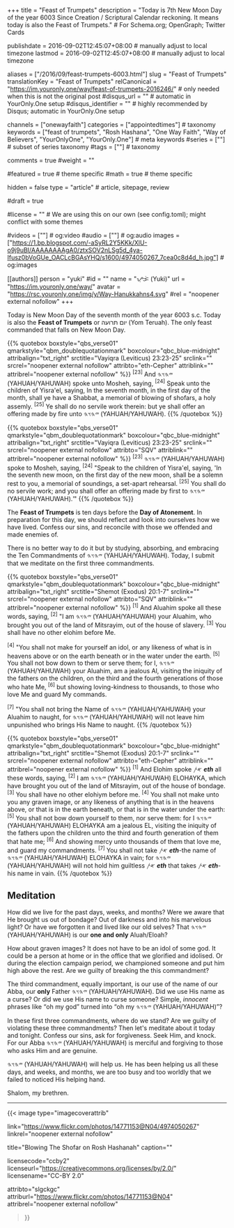 +++
title = "Feast of Trumpets"
description = "Today is 7th New Moon Day of the year 6003 Since Creation / Scriptural Calendar reckoning. It means today is also the Feast of Trumpets."  # For Schema.org; OpenGraph; Twitter Cards

publishdate = 2016-09-02T12:45:07+08:00                          # manually adjust to local timezone
lastmod = 2016-09-02T12:45:07+08:00                          # manually adjust to local timezone

aliases = ["/2016/09/feast-trumpets-6003.html"]
slug = "Feast of Trumpets"
translationKey = "Feast of Trumpets"
relCanonical = "https://im.youronly.one/way/feast-of-trumpets-2016246/"                           # only needed when this is not the original post
#disqus_url = ""                                                    # automatic in YourOnly.One setup
#disqus_identifier = ""                                             # highly recommended by Disqus; automatic in YourOnly.One setup

channels = ["onewayfaith"]
categories = ["appointedtimes"]                           # taxonomy
keywords = ["feast of trumpets", "Rosh Hashana", "One Way Faith", "Way of Believers", "YourOnlyOne", "YourOnly.One"]                             # meta keywords
#series = [""]                               # subset of series taxonomy
#tags = [""]                                 # taxonomy

comments = true
#weight = ""

#featured = true                              # theme specific
#math = true                                  # theme specific

hidden = false
type = "article"                                                           # article, sitepage, review

#draft = true

#license = ""                                 # We are using this on our own (see config.toml); might conflict with some themes

#videos = [""]                                # og:video
#audio = [""]                                 # og:audio
images = ["https://1.bp.blogspot.com/-aSyRL2Y5KKk/XlU-o9j9uBI/AAAAAAAAgA0/ztxSOV2nLSg5d_4ya-Ifusz0bVoGUe_OACLcBGAsYHQ/s1600/4974050267_7cea0c8d4d_h.jpg"]    # og:images

[[authors]]
person = "yuki"
#id = ""
name = "ᜌᜓᜃᜒ (Yuki)"
url = "https://im.youronly.one/way/"
avatar = "https://rsc.youronly.one/img/y/Way-Hanukkahns4.svg"
#rel = "noopener external nofollow"
+++

Today is New Moon Day of the seventh month of the year 6003 <abbr class="popper animate" data-popper="Scriptural Calendar/Since Creation">s.c.</abbr> Today is also the **Feast of Trumpets** or <bdi dir="rtl" lang="he">יום תרועה</bdi> (Yom Teruah). The only feast commanded that falls on New Moon Day.

<!--more-->

{{% quotebox boxstyle="qbs_verse01" qmarkstyle="qbm_doublequotationmark" boxcolour="qbc_blue-midnight" attribalign="txt_right" srctitle="Vayiqra (Leviticus) 23:23-25" srclink="" srcrel="noopener external nofollow" attribto="eth-Cepher" attriblink="" attribrel="noopener external nofollow" %}}
<sup>[23]</sup> And <bdi dir="rtl" lang="hbo-Hebr">𐤉𐤄𐤅𐤄</bdi> (YAHUAH/YAHUWAH) spoke unto Mosheh, saying, <sup>[24]</sup> Speak unto the children of Yisra'el, saying, In the seventh month, in the first day of the month, shall ye have a Shabbat, a memorial of blowing of shofars, a holy assemly. <sup>[25]</sup> Ye shall do no servile work therein: but ye shall offer an offering made by fire unto <bdi dir="rtl" lang="hbo-Hebr">𐤉𐤄𐤅𐤄</bdi> (YAHUAH/YAHUWAH).
{{% /quotebox %}}

{{% quotebox boxstyle="qbs_verse01" qmarkstyle="qbm_doublequotationmark" boxcolour="qbc_blue-midnight" attribalign="txt_right" srctitle="Vayiqra (Leviticus) 23:23-25" srclink="" srcrel="noopener external nofollow" attribto="SQV" attriblink="" attribrel="noopener external nofollow" %}}
<sup>[23]</sup> <bdi dir="rtl" lang="hbo-Hebr">𐤉𐤄𐤅𐤄</bdi> (YAHUAH/YAHUWAH) spoke to Mosheh, saying, <sup>[24]</sup> "Speak to the children of Yisra'el, saying, 'In the seventh new moon, on the first day of the new moon, shall be a solemn rest to you, a memorial of soundings, a set-apart rehearsal. <sup>[25]</sup> You shall do no servile work; and you shall offer an offering made by first to <bdi dir="rtl" lang="hbo-Hebr">𐤉𐤄𐤅𐤄</bdi> (YAHUAH/YAHUWAH).'"
{{% /quotebox %}}

The **Feast of Trumpets** is ten days before the **Day of Atonement**. In preparation for this day, we should reflect and look into ourselves how we have lived. Confess our sins, and reconcile with those we offended and made enemies of.

There is no better way to do it but by studying, absorbing, and embracing the Ten Commandments of <bdi dir="rtl" lang="hbo-Hebr">𐤉𐤄𐤅𐤄</bdi> (YAHUAH/YAHUWAH). Today, I submit that we meditate on the first three commandments.

{{% quotebox boxstyle="qbs_verse01" qmarkstyle="qbm_doublequotationmark" boxcolour="qbc_blue-midnight" attribalign="txt_right" srctitle="Shemot (Exodus) 20:1-7" srclink="" srcrel="noopener external nofollow" attribto="SQV" attriblink="" attribrel="noopener external nofollow" %}}
<sup>[1]</sup> And Aluahim spoke all these words, saying, <sup>[2]</sup> "I am <bdi dir="rtl" lang="hbo-Hebr">𐤉𐤄𐤅𐤄</bdi> (YAHUAH/YAHUWAH) your Aluahim, who brought you out of the land of Mitsrayim, out of the house of slavery. <sup>[3]</sup> You shall have no other elohim before Me.

<sup>[4]</sup> "You shall not make for yourself an idol, or any likeness of what is in heavens above or on the earth beneath or in the water under the earth. <sup>[5]</sup> You shall not bow down to them or serve them; for I, <bdi dir="rtl" lang="hbo-Hebr">𐤉𐤄𐤅𐤄</bdi> (YAHUAH/YAHUWAH) your Aluahim, am a jealous Al, visiting the iniquity of the fathers on the children, on the third and the fourth generations of those who hate Me, <sup>[6]</sup> but showing loving-kindness to thousands, to those who love Me and guard My commands.

<sup>[7]</sup> "You shall not bring the Name of <bdi dir="rtl" lang="hbo-Hebr">𐤉𐤄𐤅𐤄</bdi> (YAHUAH/YAHUWAH) your Aluahim to naught, for <bdi dir="rtl" lang="hbo-Hebr">𐤉𐤄𐤅𐤄</bdi> (YAHUAH/YAHUWAH) will not leave him unpunished who brings His Name to naught.
{{% /quotebox %}}

{{% quotebox boxstyle="qbs_verse01" qmarkstyle="qbm_doublequotationmark" boxcolour="qbc_blue-midnight" attribalign="txt_right" srctitle="Shemot (Exodus) 20:1-7" srclink="" srcrel="noopener external nofollow" attribto="eth-Cepher" attriblink="" attribrel="noopener external nofollow" %}}
<sup>[1]</sup> And Elohim spoke <bdi dir="rtl" lang="hbo-Hebr">𐤀𐤕</bdi> ***eth*** all these words, saying, <sup>[2]</sup> I am <bdi dir="rtl" lang="hbo-Hebr">𐤉𐤄𐤅𐤄</bdi> (YAHUAH/YAHUWAH) ELOHAYKA, which have brought you out of the land of Mitsrayim, out of the house of bondage. <sup>[3]</sup> You shall have no other elohiym before me. <sup>[4]</sup> You shall not make unto you any graven image, or any likeness of anything that is in the heavens above, or that is in the earth beneath, or that is in the water under the earth: <sup>[5]</sup> You shall not bow down yourself to them, nor serve them: for I <bdi dir="rtl" lang="hbo-Hebr">𐤉𐤄𐤅𐤄</bdi> (YAHUAH/YAHUWAH) ELOHAYKA am a jealous EL, visiting the iniquity of the fathers upon the children unto the third and fourth generation of them that hate me; <sup>[6]</sup> And showing mercy unto thousands of them that love me, and guard my commandments. <sup>[7]</sup> You shall not take <bdi dir="rtl" lang="hbo-Hebr">𐤀𐤕</bdi> ***eth***-the name of <bdi dir="rtl" lang="hbo-Hebr">𐤉𐤄𐤅𐤄</bdi> (YAHUAH/YAHUWAH) ELOHAYKA in vain; for <bdi dir="rtl" lang="hbo-Hebr">𐤉𐤄𐤅𐤄</bdi> (YAHUAH/YAHUWAH) will not hold him guiltless <bdi dir="rtl" lang="hbo-Hebr">𐤀𐤕</bdi> ***eth*** that takes <bdi dir="rtl" lang="hbo-Hebr">𐤀𐤕</bdi> ***eth***-his name in vain.
{{% /quotebox %}}

## Meditation

How did we live for the past days, weeks, and months? Were we aware that He brought us out of bondage? Out of darkness and into his marvelous light? Or have we forgotten it and lived like our old selves? That <bdi dir="rtl" lang="hbo-Hebr">𐤉𐤄𐤅𐤄</bdi> (YAHUAH/YAHUWAH) is our **one and only** Aluah/Eloah?

How about graven images? It does not have to be an idol of some god. It could be a person at home or in the office that we glorified and idolised. Or during the election campaign period, we championed someone and put him high above the rest. Are we guilty of breaking the this commandment?

The third commandment, equally important, is our use of the name of our Abba, our **only** Father <bdi dir="rtl" lang="hbo-Hebr">𐤉𐤄𐤅𐤄</bdi> (YAHUAH/YAHUWAH). Did we use His name as a curse? Or did we use His name to curse someone? Simple, *innocent* phrases like <q>oh my god</q> turned into <q>oh my <bdi dir="rtl" lang="hbo-Hebr">𐤉𐤄𐤅𐤄</bdi> (YAHUAH/YAHUWAH)</q>?

In these first three commandments, where do we stand? Are we guilty of violating these three commandments? Then let's meditate about it today and tonight. Confess our sins, ask for forgiveness. Seek Him, and knock. For our Abba <bdi dir="rtl" lang="hbo-Hebr">𐤉𐤄𐤅𐤄</bdi> (YAHUAH/YAHUWAH) is merciful and forgiving to those who asks Him and are genuine.

<bdi dir="rtl" lang="hbo-Hebr">𐤉𐤄𐤅𐤄</bdi> (YAHUAH/YAHUWAH) will help us. He has been helping us all these days, and weeks, and months, we are too busy and too worldly that we failed to noticed His helping hand.

Shalom, my brethren.

---

{{< image
  type="imagecoverattrib"

  link="https://www.flickr.com/photos/14771153@N04/4974050267"
  linkrel="noopener external nofollow"

  title="Blowing The Shofar on Rosh Hashanah"
  caption=""

  licensecode="ccby2"
  licenseurl="https://creativecommons.org/licenses/by/2.0/"
  licensename="CC-BY 2.0"

  attribto="slgckgc"
  attriburl="https://www.flickr.com/photos/14771153@N04"
  attribrel="noopener external nofollow"
>}}
